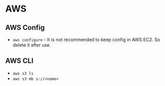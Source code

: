 # AWS

## AWS Config

* `aws configure` - It is not recommended to keep config in AWS EC2. So delete it after use.

## AWS CLI

* `aws s3 ls`
* `aws s3 mb s://<name>`
